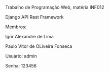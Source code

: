 Trabalho de Programação Web, matéria INF012

Django API Rest Framework


Membros:

Igor Alexandre de Lima

Paulo Vitor de OLiveira Fonseca


Usuário: admin

Senha: 123456
